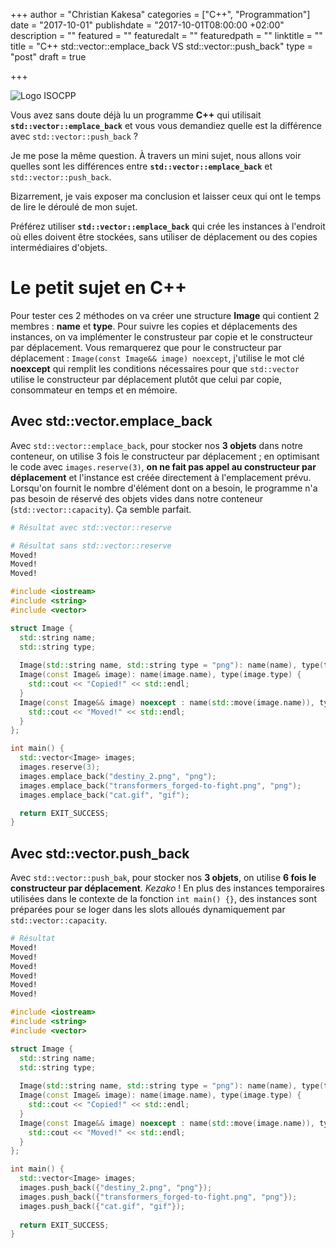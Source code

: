 +++
author = "Christian Kakesa"
categories = ["C++", "Programmation"]
date = "2017-10-01"
publishdate = "2017-10-01T08:00:00 +02:00"
description = ""
featured = ""
featuredalt = ""
featuredpath = ""
linktitle = ""
title = "C++ std::vector::emplace_back VS std::vector::push_back"
type = "post"
draft = true

+++

![Logo ISOCPP](/images/logo_cpp_w260.png#center)

Vous avez sans doute déjà lu un programme **C++** qui utilisait **`std::vector::emplace_back`** et vous vous demandiez quelle est la différence avec `std::vector::push_back` ?

Je me pose la même question. À travers un mini sujet, nous allons voir quelles sont les différences entre **`std::vector::emplace_back`** et `std::vector::push_back`.

Bizarrement, je vais exposer ma conclusion et laisser ceux qui ont le temps de lire le déroulé de mon sujet.

Préférez utiliser **`std::vector::emplace_back`** qui crée les instances à l'endroit où elles doivent être stockées, sans utiliser de déplacement ou des copies intermédiaires d'objets.

# Le petit sujet en C++

Pour tester ces 2 méthodes on va créer une structure **Image** qui contient 2 membres : **name** et **type**.
Pour suivre les copies et déplacements des instances, on va implémenter le construsteur par copie et le constructeur par déplacement.
Vous remarquerez que pour le constructeur par déplacement : `Image(const Image&& image) noexcept`, j'utilise le mot clé **noexcept** qui remplit les conditions nécessaires pour que `std::vector` utilise le constructeur par déplacement plutôt que celui par copie, consommateur en temps et en mémoire.

## Avec std::vector.emplace_back

Avec `std::vector::emplace_back`, pour stocker nos **3 objets** dans notre conteneur, on utilise 3 fois le constructeur par déplacement ; en optimisant le code avec `images.reserve(3)`, **on ne fait pas appel au constructeur par déplacement** et l'instance est créée directement à l'emplacement prévu. Lorsqu'on fournit le nombre d'élément dont on a besoin, le programme n'a pas besoin de réservé des objets vides dans notre conteneur (`std::vector::capacity`).
Ça semble parfait.

```bash
# Résultat avec std::vector::reserve

```

```bash
# Résultat sans std::vector::reserve
Moved!
Moved!
Moved!
```

```cpp
#include <iostream>
#include <string>
#include <vector>

struct Image {
  std::string name;
  std::string type;
  
  Image(std::string name, std::string type = "png"): name(name), type(type) {}
  Image(const Image& image): name(image.name), type(image.type) {
    std::cout << "Copied!" << std::endl;
  }
  Image(const Image&& image) noexcept : name(std::move(image.name)), type(std::move(image.type)) {
    std::cout << "Moved!" << std::endl;
  }
};

int main() {
  std::vector<Image> images;
  images.reserve(3);
  images.emplace_back("destiny_2.png", "png");
  images.emplace_back("transformers_forged-to-fight.png", "png");
  images.emplace_back("cat.gif", "gif");

  return EXIT_SUCCESS;
}

```

## Avec std::vector.push_back

Avec `std::vector::push_bak`, pour stocker nos **3 objets**, on utilise **6 fois le constructeur par déplacement**.
<i>Kezako</i> !
En plus des instances temporaires utilisées dans le contexte de la fonction `int main() {}`, des instances sont préparées pour se loger dans les slots alloués dynamiquement par `std::vector::capacity`.

```bash
# Résultat
Moved!
Moved!
Moved!
Moved!
Moved!
Moved!
```

```cpp
#include <iostream>
#include <string>
#include <vector>

struct Image {
  std::string name;
  std::string type;
  
  Image(std::string name, std::string type = "png"): name(name), type(type) {}
  Image(const Image& image): name(image.name), type(image.type) {
    std::cout << "Copied!" << std::endl;
  }
  Image(const Image&& image) noexcept : name(std::move(image.name)), type(std::move(image.type)) {
    std::cout << "Moved!" << std::endl;
  }
};

int main() {
  std::vector<Image> images;
  images.push_back({"destiny_2.png", "png"});
  images.push_back({"transformers_forged-to-fight.png", "png"});
  images.push_back({"cat.gif", "gif"});
  
  return EXIT_SUCCESS;
}

```
